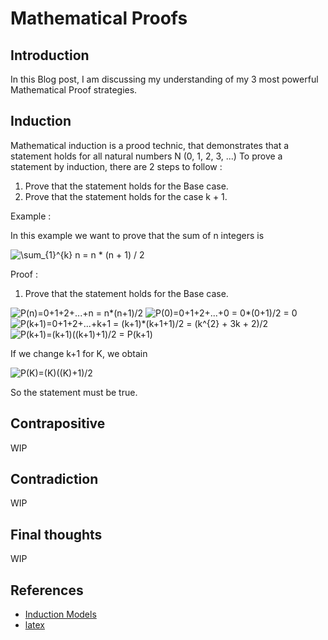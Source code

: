 # Mathematical Proofs

## Introduction

In this Blog post, I am discussing my understanding of my 3 most powerful Mathematical Proof strategies.


## Induction

Mathematical induction is a prood technic, that demonstrates that a statement
holds for all natural numbers N (0, 1, 2, 3, ...)
To prove a statement by induction, there are 2 steps to follow :

1. Prove that the statement holds for the Base case.
2. Prove that the statement holds for the case k + 1.

Example :

In this example we want to prove that the sum of n integers is 


<img src="https://latex.codecogs.com/svg.image?\sum_{1}^{k}&space;n&space;=&space;n&space;*&space;(n&space;&plus;&space;1)&space;/&space;2" title="\sum_{1}^{k} n = n * (n + 1) / 2" />

Proof : 

1. Prove that the statement holds for the Base case. 

<img src="https://latex.codecogs.com/svg.image?P(n)=0&plus;1&plus;2&plus;...&plus;n&space;=&space;n*(n&plus;1)/2&space;" title="P(n)=0+1+2+...+n = n*(n+1)/2 " />
<img src="https://latex.codecogs.com/svg.image?P(0)=0&plus;1&plus;2&plus;...&plus;0&space;=&space;0*(0&plus;1)/2&space;=&space;0&space;" title="P(0)=0+1+2+...+0 = 0*(0+1)/2 = 0 " />
<img src="https://latex.codecogs.com/svg.image?P(k&plus;1)=0&plus;1&plus;2&plus;...&plus;k&plus;1&space;=&space;(k&plus;1)*(k&plus;1&plus;1)/2&space;=&space;(k^{2}&space;&plus;&space;3k&space;&plus;&space;2)/2&space;" title="P(k+1)=0+1+2+...+k+1 = (k+1)*(k+1+1)/2 = (k^{2} + 3k + 2)/2 " />
<img src="https://latex.codecogs.com/svg.image?P(k&plus;1)=(k&plus;1)((k&plus;1)&plus;1)/2&space;=&space;P(k&plus;1)&space;" title="P(k+1)=(k+1)((k+1)+1)/2 = P(k+1) " />

If we change k+1 for K, we obtain 

<img src="https://latex.codecogs.com/svg.image?P(K)=(K)((K)&plus;1)/2&space;" title="P(K)=(K)((K)+1)/2 " />

So the statement must be true.


## Contrapositive

WIP


## Contradiction

WIP


## Final thoughts

WIP


## References 

- [Induction Models](https://arxiv.org/abs/2008.06410)
- [latex](https://latex.codecogs.com/)
